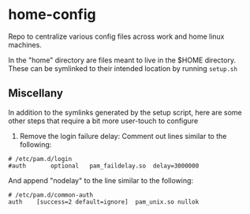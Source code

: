 # home-config

Repo to centralize various config files across work and home linux machines.

In the "home" directory are files meant to live in the $HOME directory. These can be symlinked to their intended location by running `setup.sh`


## Miscellany

In addition to the symlinks generated by the setup script, here are some other steps that require a bit more user-touch to configure

1. Remove the login failure delay:
Comment out lines similar to the following:
```
# /etc/pam.d/login
#auth       optional   pam_faildelay.so  delay=3000000
```
And append "nodelay" to the line similar to the following:
```
# /etc/pam.d/common-auth
auth    [success=2 default=ignore]  pam_unix.so nullok
```
